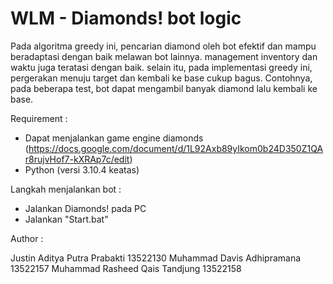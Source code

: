 # WLM - Diamonds! bot logic

Pada algoritma greedy ini, pencarian diamond oleh bot efektif dan mampu beradaptasi dengan baik melawan bot lainnya. management inventory dan waktu juga teratasi dengan baik. selain itu, pada implementasi greedy ini, pergerakan menuju target dan kembali ke base cukup bagus. Contohnya, pada beberapa test, bot dapat mengambil banyak diamond lalu kembali ke base.

Requirement :
- Dapat menjalankan game engine diamonds (https://docs.google.com/document/d/1L92Axb89yIkom0b24D350Z1QAr8rujvHof7-kXRAp7c/edit)
- Python (versi 3.10.4 keatas)

Langkah menjalankan bot :
- Jalankan Diamonds! pada PC
- Jalankan "Start.bat"

Author :

Justin Aditya Putra Prabakti	13522130
Muhammad Davis Adhipramana	13522157
Muhammad Rasheed Qais Tandjung	13522158
